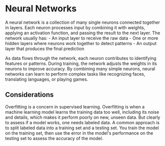 # Neural Networks 
A neural network is a collection of many single neurons connected together in layers. Each neuron processes input by combining it with weights, applying an activation function, and passing the result to the next layer. The network usually has:
    - An input layer to receive the raw data
    - One or more hidden layers where neurons work together to detect patterns
    - An output layer that produces the final prediction

As data flows through the network, each neuron contributes to identifying features or patterns. During training, the network adjusts the weights in its neurons to improve accuracy. By combining many simple neurons, neural networks can learn to perform complex tasks like recognizing faces, translating languages, or playing games.

## Considerations
Overfitting is a concern in supervised learning. Overfitting is when a machine learning model learns the training data too well, including its noise and details, which makes it perform poorly on new, unseen data. But clearly to assess if a model works, one needs labeled data. A common approach is to split labeled data into a training set and a testing set. You train the model on the training set, then use the error in the model's performance on the testing set to assess the accuracy of the model.

